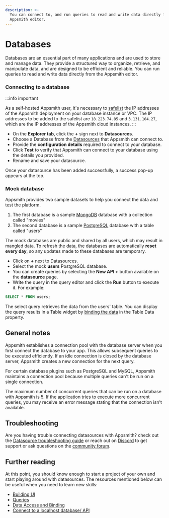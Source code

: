 ```yaml
---
description: >-
  You can connect to, and run queries to read and write data directly from the
  Appsmith editor.
---
```


# Databases

Databases are an essential part of many applications and are used to store and manage data. They provide a structured way to organize, retrieve, and manipulate data, and are designed to be efficient and reliable. You can run queries to read and write data directly from the Appsmith editor. 



### Connecting to a database


:::info important

As a self-hosted Appsmith user, it's necessary to [safelist](https://docs.appsmith.com/learning-and-resources/how-to-guides/aws-whitelist) the IP addresses of the Appsmith deployment on your database instance or VPC. The IP addresses to be added to the safelist are `18.223.74.85` and `3.131.104.27`, which are the IP addresses of the Appsmith cloud instances.
:::


* On the **Explorer tab**, click the **+** sign next to **Datasources**. 
* Choose a Database from the [Datasources](/reference/datasources/) that Appsmith can connect to.
* Provide the **configuration details** required to connect to your database. 
* Click **Test** to verify that Appsmith can connect to your database using the details you provided.
* Rename and save your datasource.

<VideoEmbed host="youtube" videoId="sJIxtXInV14" title="How to connect to a datasource" caption="How to connect to a datasource | Example"/>


Once your datasource has been added successfully, a success pop-up appears at the top. 

### Mock database


Appsmith provides two sample datasets to help you connect the data and test the platform. 

1. The first database is a sample [MongoDB](/reference/datasources/querying-mongodb/) database with a collection called "movies"
2. The second database is a sample [PostgreSQL](/reference/datasources/querying-postgres) database with a table called "users"

The mock databases are public and shared by all users, which may result in mangled data. To refresh the data, the databases are automatically **reset every day**, so any updates made to these databases are temporary.

<VideoEmbed host="youtube" videoId="TrV8h_Dvhbg" title="Using A Sample Database " caption="How to use mock database | Example"/>

* Click on **+** next to Datasources.
* Select the mock **users** PostgreSQL database.
* You can create queries by selecting the **New API +** button available on the **datasource** page.
* Write the query in the query editor and click the **Run** button to execute it. For example:

```sql
SELECT * FROM users;
```
The select query retrieves the data from the users' table. You can display the query results in a Table widget by [binding the data](/core-concepts/data-access-and-binding/displaying-data-read#displaying-data-in-a-widget) in the Table Data property.


## General notes
Appsmith establishes a connection pool with the database server when you first connect the database to your app. This allows subsequent queries to be executed efficiently. If an idle connection is closed by the database server, Appsmith creates a new connection for the next query.

For certain database plugins such as PostgreSQL and MySQL, Appsmith maintains a connection pool because multiple queries can't be run on a single connection.

The maximum number of concurrent queries that can be run on a database with Appsmith is 5. If the application tries to execute more concurrent queries, you may receive an error message stating that the connection isn't available.


## Troubleshooting
Are you having trouble connecting datasources with Appsmith? check out the [Datasource troubleshooting guide](/help-and-support/troubleshooting-guide/action-errors/datasource-errors) or reach out on [Discord](https://discord.com/invite/rBTTVJp) to get support or ask questions on the [community forum](https://community.appsmith.com/).


## Further reading

At this point, you should know enough to start a project of your own and start playing around with datasources. The resources mentioned below can be useful when you need to learn new skills:

* [Building UI](/core-concepts/building-ui/)
* [Queries](/core-concepts/data-access-and-binding/querying-a-database/)
* [Data Access and Binding](/core-concepts/data-access-and-binding)
* [Connect to a localhost database/ API](/advanced-concepts/more/how-to-work-with-local-apis-on-appsmith)



